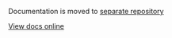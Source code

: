Documentation is moved to [separate repository](https://github.com/polistern/pboted_docs.git)

[View docs online](https://pboted.readthedocs.io/en/latest/)
